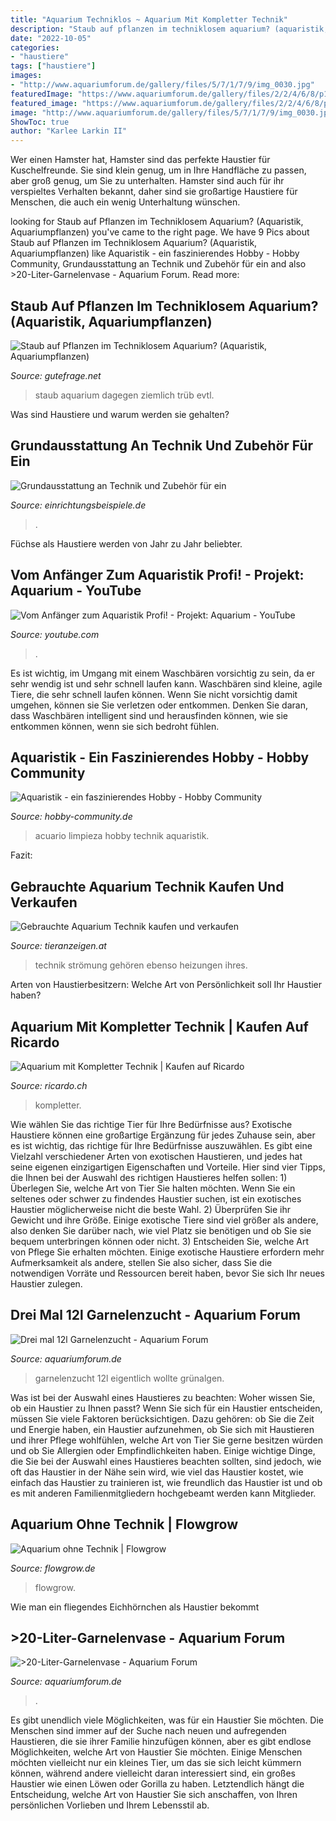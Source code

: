 ```yaml
---
title: "Aquarium Techniklos ~ Aquarium Mit Kompletter Technik"
description: "Staub auf pflanzen im techniklosem aquarium? (aquaristik, aquariumpflanzen)"
date: "2022-10-05"
categories:
- "haustiere"
tags: ["haustiere"]
images:
- "http://www.aquariumforum.de/gallery/files/5/7/1/7/9/img_0030.jpg"
featuredImage: "https://www.aquariumforum.de/gallery/files/2/2/4/6/8/p1010064-med.jpg"
featured_image: "https://www.aquariumforum.de/gallery/files/2/2/4/6/8/p1010064-med.jpg"
image: "http://www.aquariumforum.de/gallery/files/5/7/1/7/9/img_0030.jpg"
ShowToc: true
author: "Karlee Larkin II"
---
```



Wer einen Hamster hat,
Hamster sind das perfekte Haustier für Kuschelfreunde. Sie sind klein genug, um in Ihre Handfläche zu passen, aber groß genug, um Sie zu unterhalten. Hamster sind auch für ihr verspieltes Verhalten bekannt, daher sind sie großartige Haustiere für Menschen, die auch ein wenig Unterhaltung wünschen.

	

		
looking for Staub auf Pflanzen im Techniklosem Aquarium? (Aquaristik, Aquariumpflanzen) you've came to the right page. We have 9 Pics about Staub auf Pflanzen im Techniklosem Aquarium? (Aquaristik, Aquariumpflanzen) like Aquaristik - ein faszinierendes Hobby - Hobby Community, Grundausstattung an Technik und Zubehör für ein and also &gt;20-Liter-Garnelenvase - Aquarium Forum. Read more:
		
    
## Staub Auf Pflanzen Im Techniklosem Aquarium? (Aquaristik, Aquariumpflanzen)

<img loading=lazy src="https://images.gutefrage.net/media/fragen/bilder/staub-auf-pflanzen-im-techniklosem-aquarium/0_big.jpg?v=1581957394446" onerror="this.onerror=null;this.src='https://tse3.mm.bing.net/th?id=OIP.qZwOVCsgti55jDOr-bZUVgAAAA&amp;pid=15.1';" alt="Staub auf Pflanzen im Techniklosem Aquarium? (Aquaristik, Aquariumpflanzen)">

_Source: gutefrage.net_

>staub aquarium dagegen ziemlich trüb evtl. 

	

Was sind Haustiere und warum werden sie gehalten?

    
## Grundausstattung An Technik Und Zubehör Für Ein

<img loading=lazy src="https://www.einrichtungsbeispiele.de/16to9/w800/guide/aquarium-einrichtungsguide/images/aquarium-einrichten-grundausstattung.html/6.jpg" onerror="this.onerror=null;this.src='https://tse3.mm.bing.net/th?id=OIP.BPL5Xd71WiZ7KPuMYGZsIAHaEK&amp;pid=15.1';" alt="Grundausstattung an Technik und Zubehör für ein">

_Source: einrichtungsbeispiele.de_

>. 

	

Füchse als Haustiere werden von Jahr zu Jahr beliebter.

    
## Vom Anfänger Zum Aquaristik Profi! - Projekt: Aquarium - YouTube

<img loading=lazy src="https://i.ytimg.com/vi/AUT1sknjBqQ/maxresdefault.jpg" onerror="this.onerror=null;this.src='https://tse3.mm.bing.net/th?id=OIP.joE0Spyf0gy1slD6mbpHwQHaEK&amp;pid=15.1';" alt="Vom Anfänger zum Aquaristik Profi! - Projekt: Aquarium - YouTube">

_Source: youtube.com_

>. 

	

Es ist wichtig, im Umgang mit einem Waschbären vorsichtig zu sein, da er sehr wendig ist und sehr schnell laufen kann.
Waschbären sind kleine, agile Tiere, die sehr schnell laufen können. Wenn Sie nicht vorsichtig damit umgehen, können sie Sie verletzen oder entkommen. Denken Sie daran, dass Waschbären intelligent sind und herausfinden können, wie sie entkommen können, wenn sie sich bedroht fühlen.

    
## Aquaristik - Ein Faszinierendes Hobby - Hobby Community

<img loading=lazy src="http://www.hobby-community.de/images/aquarium-technik.jpg" onerror="this.onerror=null;this.src='https://tse4.mm.bing.net/th?id=OIP.pESh7mV9g_d7QvNGvNqftgHaFR&amp;pid=15.1';" alt="Aquaristik - ein faszinierendes Hobby - Hobby Community">

_Source: hobby-community.de_

>acuario limpieza hobby technik aquaristik. 

	

Fazit:

    
## Gebrauchte Aquarium Technik Kaufen Und Verkaufen

<img loading=lazy src="https://www.tieranzeigen.at/fische/aquarium-technik/aquarium-technik.jpg" onerror="this.onerror=null;this.src='https://tse2.mm.bing.net/th?id=OIP.t1nCjPUH2n3qfQfPcoRY-AHaFj&amp;pid=15.1';" alt="Gebrauchte Aquarium Technik kaufen und verkaufen">

_Source: tieranzeigen.at_

>technik strömung gehören ebenso heizungen ihres. 

	

Arten von Haustierbesitzern: Welche Art von Persönlichkeit soll Ihr Haustier haben?

    
## Aquarium Mit Kompletter Technik | Kaufen Auf Ricardo

<img loading=lazy src="https://img.ricardostatic.ch/t_1000x750/pl/1111180944/0/1/aquarium-mit-kompletter-technik.jpg" onerror="this.onerror=null;this.src='https://tse4.mm.bing.net/th?id=OIP.OEMGDHow_pMpJ3vfCCYK8wHaFj&amp;pid=15.1';" alt="Aquarium mit Kompletter Technik | Kaufen auf Ricardo">

_Source: ricardo.ch_

>kompletter. 

	

Wie wählen Sie das richtige Tier für Ihre Bedürfnisse aus?
Exotische Haustiere können eine großartige Ergänzung für jedes Zuhause sein, aber es ist wichtig, das richtige für Ihre Bedürfnisse auszuwählen. Es gibt eine Vielzahl verschiedener Arten von exotischen Haustieren, und jedes hat seine eigenen einzigartigen Eigenschaften und Vorteile. Hier sind vier Tipps, die Ihnen bei der Auswahl des richtigen Haustieres helfen sollen: 1) Überlegen Sie, welche Art von Tier Sie halten möchten. Wenn Sie ein seltenes oder schwer zu findendes Haustier suchen, ist ein exotisches Haustier möglicherweise nicht die beste Wahl. 2) Überprüfen Sie ihr Gewicht und ihre Größe. Einige exotische Tiere sind viel größer als andere, also denken Sie darüber nach, wie viel Platz sie benötigen und ob Sie sie bequem unterbringen können oder nicht. 3) Entscheiden Sie, welche Art von Pflege Sie erhalten möchten. Einige exotische Haustiere erfordern mehr Aufmerksamkeit als andere, stellen Sie also sicher, dass Sie die notwendigen Vorräte und Ressourcen bereit haben, bevor Sie sich Ihr neues Haustier zulegen.

    
## Drei Mal 12l Garnelenzucht - Aquarium Forum

<img loading=lazy src="https://www.aquariumforum.de/gallery/files/2/2/4/6/8/p1010064-med.jpg" onerror="this.onerror=null;this.src='https://tse4.mm.bing.net/th?id=OIP.swYSo5GFAFyoBM_ZPrI4fQHaFi&amp;pid=15.1';" alt="Drei mal 12l Garnelenzucht - Aquarium Forum">

_Source: aquariumforum.de_

>garnelenzucht 12l eigentlich wollte grünalgen. 

	

Was ist bei der Auswahl eines Haustieres zu beachten: Woher wissen Sie, ob ein Haustier zu Ihnen passt?
Wenn Sie sich für ein Haustier entscheiden, müssen Sie viele Faktoren berücksichtigen. Dazu gehören: ob Sie die Zeit und Energie haben, ein Haustier aufzunehmen, ob Sie sich mit Haustieren und ihrer Pflege wohlfühlen, welche Art von Tier Sie gerne besitzen würden und ob Sie Allergien oder Empfindlichkeiten haben. Einige wichtige Dinge, die Sie bei der Auswahl eines Haustieres beachten sollten, sind jedoch, wie oft das Haustier in der Nähe sein wird, wie viel das Haustier kostet, wie einfach das Haustier zu trainieren ist, wie freundlich das Haustier ist und ob es mit anderen Familienmitgliedern hochgebeamt werden kann Mitglieder.

    
## Aquarium Ohne Technik | Flowgrow

<img loading=lazy src="https://www.flowgrow.de/media/test-aquarium.1721/full?d=1194984333" onerror="this.onerror=null;this.src='https://tse4.mm.bing.net/th?id=OIP.pxE90C_6UeZY0_RKOt80bAHaFj&amp;pid=15.1';" alt="Aquarium ohne Technik | Flowgrow">

_Source: flowgrow.de_

>flowgrow. 

	

Wie man ein fliegendes Eichhörnchen als Haustier bekommt

    
## &gt;20-Liter-Garnelenvase - Aquarium Forum

<img loading=lazy src="http://www.aquariumforum.de/gallery/files/5/7/1/7/9/img_0030.jpg" onerror="this.onerror=null;this.src='https://tse4.mm.bing.net/th?id=OIP.Ejx9DRw9igNFhwscWzngDgHaJK&amp;pid=15.1';" alt="&gt;20-Liter-Garnelenvase - Aquarium Forum">

_Source: aquariumforum.de_

>. 

	

Es gibt unendlich viele Möglichkeiten, was für ein Haustier Sie möchten.
Die Menschen sind immer auf der Suche nach neuen und aufregenden Haustieren, die sie ihrer Familie hinzufügen können, aber es gibt endlose Möglichkeiten, welche Art von Haustier Sie möchten. Einige Menschen möchten vielleicht nur ein kleines Tier, um das sie sich leicht kümmern können, während andere vielleicht daran interessiert sind, ein großes Haustier wie einen Löwen oder Gorilla zu haben. Letztendlich hängt die Entscheidung, welche Art von Haustier Sie sich anschaffen, von Ihren persönlichen Vorlieben und Ihrem Lebensstil ab.

